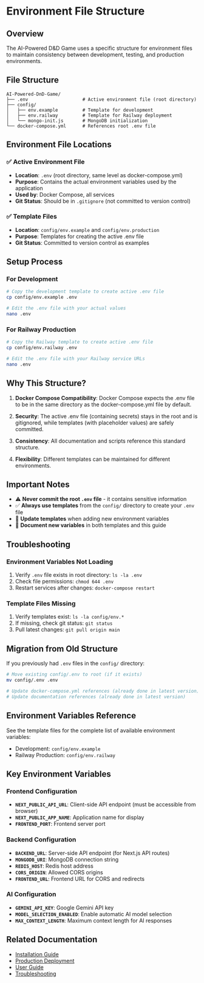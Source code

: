 # Environment File Structure

## Overview

The AI-Powered D&D Game uses a specific structure for environment files to maintain consistency between development, testing, and production environments.

## File Structure

```
AI-Powered-DnD-Game/
├── .env                    # Active environment file (root directory)
├── config/
│   ├── env.example         # Template for development
│   ├── env.railway         # Template for Railway deployment
│   └── mongo-init.js       # MongoDB initialization
└── docker-compose.yml      # References root .env file
```

## Environment File Locations

### ✅ **Active Environment File**
- **Location**: `.env` (root directory, same level as docker-compose.yml)
- **Purpose**: Contains the actual environment variables used by the application
- **Used by**: Docker Compose, all services
- **Git Status**: Should be in `.gitignore` (not committed to version control)

### ✅ **Template Files**
- **Location**: `config/env.example` and `config/env.production`
- **Purpose**: Templates for creating the active .env file
- **Git Status**: Committed to version control as examples

## Setup Process

### For Development
```bash
# Copy the development template to create active .env file
cp config/env.example .env

# Edit the .env file with your actual values
nano .env
```

### For Railway Production
```bash
# Copy the Railway template to create active .env file
cp config/env.railway .env

# Edit the .env file with your Railway service URLs
nano .env
```

## Why This Structure?

1. **Docker Compose Compatibility**: Docker Compose expects the .env file to be in the same directory as the docker-compose.yml file by default.

2. **Security**: The active .env file (containing secrets) stays in the root and is gitignored, while templates (with placeholder values) are safely committed.

3. **Consistency**: All documentation and scripts reference this standard structure.

4. **Flexibility**: Different templates can be maintained for different environments.

## Important Notes

- ⚠️ **Never commit the root `.env` file** - it contains sensitive information
- ✅ **Always use templates** from the `config/` directory to create your `.env` file
- 🔄 **Update templates** when adding new environment variables
- 📝 **Document new variables** in both templates and this guide

## Troubleshooting

### Environment Variables Not Loading
1. Verify `.env` file exists in root directory: `ls -la .env`
2. Check file permissions: `chmod 644 .env`
3. Restart services after changes: `docker-compose restart`

### Template Files Missing
1. Verify templates exist: `ls -la config/env.*`
2. If missing, check git status: `git status`
3. Pull latest changes: `git pull origin main`

## Migration from Old Structure

If you previously had `.env` files in the `config/` directory:

```bash
# Move existing config/.env to root (if it exists)
mv config/.env .env

# Update docker-compose.yml references (already done in latest version)
# Update documentation references (already done in latest version)
```

## Environment Variables Reference

See the template files for the complete list of available environment variables:
- Development: `config/env.example`
- Railway Production: `config/env.railway`

## Key Environment Variables

### Frontend Configuration
- **`NEXT_PUBLIC_API_URL`**: Client-side API endpoint (must be accessible from browser)
- **`NEXT_PUBLIC_APP_NAME`**: Application name for display
- **`FRONTEND_PORT`**: Frontend server port

### Backend Configuration
- **`BACKEND_URL`**: Server-side API endpoint (for Next.js API routes)
- **`MONGODB_URI`**: MongoDB connection string
- **`REDIS_HOST`**: Redis host address
- **`CORS_ORIGIN`**: Allowed CORS origins
- **`FRONTEND_URL`**: Frontend URL for CORS and redirects

### AI Configuration
- **`GEMINI_API_KEY`**: Google Gemini API key
- **`MODEL_SELECTION_ENABLED`**: Enable automatic AI model selection
- **`MAX_CONTEXT_LENGTH`**: Maximum context length for AI responses

## Related Documentation

- [Installation Guide](INSTALLATION.md)
- [Production Deployment](PRODUCTION_DEPLOYMENT.md)
- [User Guide](USER_GUIDE.md)
- [Troubleshooting](TROUBLESHOOTING.md)
